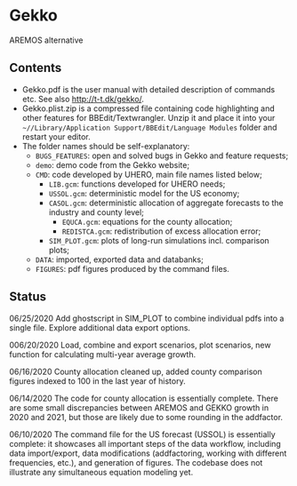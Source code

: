 # Gekko
AREMOS alternative

## Contents

* Gekko.pdf is the user manual with detailed description of commands etc. See also http://t-t.dk/gekko/.
* Gekko.plist.zip is a compressed file containing code highlighting and other features for BBEdit/Textwrangler. Unzip it and place it into your `~//Library/Application Support/BBEdit/Language Modules` folder and restart your editor.
* The folder names should be self-explanatory: 
  * `BUGS_FEATURES`: open and solved bugs in Gekko and feature requests; 
  * `demo`: demo code from the Gekko website; 
  * `CMD`: code developed by UHERO, main file names listed below; 
      * `LIB.gcm`: functions developed for UHERO needs; 
      * `USSOL.gcm`: deterministic model for the US economy; 
      * `CASOL.gcm`: deterministic allocation of aggregate forecasts to the industry and county level; 
          * `EQUCA.gcm`: equations for the county allocation; 
          * `REDISTCA.gcm`: redistribution of excess allocation error; 
      * `SIM_PLOT.gcm`: plots of long-run simulations incl. comparison plots; 
  * `DATA`: imported, exported data and databanks; 
  * `FIGURES`: pdf figures produced by the command files.
  
## Status
  
06/25/2020
Add ghostscript in SIM_PLOT to combine individual pdfs into a single file. Explore additional data export options.

006/20/2020
Load, combine and export scenarios, plot scenarios, new function for calculating multi-year average growth.

06/16/2020
County allocation cleaned up, added county comparison figures indexed to 100 in the last year of history.

06/14/2020
The code for county allocation is essentially complete. There are some small discrepancies between AREMOS and GEKKO growth in 2020 and 2021, but those are likely due to some rounding in the addfactor.

06/10/2020
The command file for the US forecast (USSOL) is essentially complete: it showcases all important steps of the data workflow, including data import/export, data modifications (addfactoring, working with different frequencies, etc.), and generation of figures. The codebase does not illustrate any simultaneous equation modeling yet.
